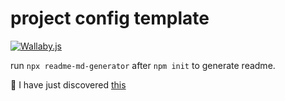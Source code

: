 # project config template

[![Wallaby.js](https://img.shields.io/badge/wallaby.js-configured-green.svg)](https://wallabyjs.com)

run `npx readme-md-generator` after `npm init` to generate readme.

🙂 I have just discovered [this](https://github.com/facebook/create-react-app)
